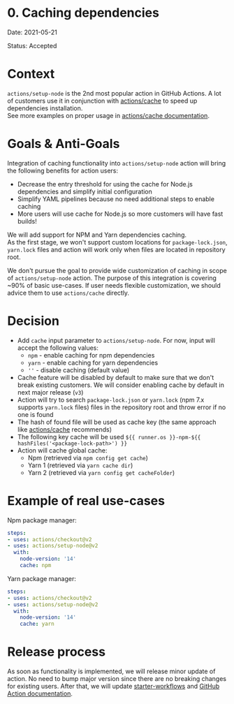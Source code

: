 # 0. Caching dependencies
Date: 2021-05-21

Status: Accepted

# Context
`actions/setup-node` is the 2nd most popular action in GitHub Actions. A lot of customers use it in conjunction with [actions/cache](https://github.com/actions/cache) to speed up dependencies installation.  
See more examples on proper usage in [actions/cache documentation](https://github.com/actions/cache/blob/main/examples.md#node---npm).

# Goals & Anti-Goals
Integration of caching functionality into `actions/setup-node` action will bring the following benefits for action users:
- Decrease the entry threshold for using the cache for Node.js dependencies and simplify initial configuration
- Simplify YAML pipelines because no need additional steps to enable caching
- More users will use cache for Node.js so more customers will have fast builds!

We will add support for NPM and Yarn dependencies caching.  
As the first stage, we won't support custom locations for `package-lock.json`, `yarn.lock` files and action will work only when files are located in repository root. 

We don't pursue the goal to provide wide customization of caching in scope of `actions/setup-node` action. The purpose of this integration is covering ~90% of basic use-cases. If user needs flexible customization, we should advice them to use `actions/cache` directly.

# Decision
- Add `cache` input parameter to `actions/setup-node`. For now, input will accept the following values: 
  - `npm` - enable caching for npm dependencies
  - `yarn` - enable caching for yarn dependencies
  - `''` - disable caching (default value)
- Cache feature will be disabled by default to make sure that we don't break existing customers. We will consider enabling cache by default in next major release (`v3`)
- Action will try to search `package-lock.json` or `yarn.lock` (npm 7.x supports `yarn.lock` files) files in the repository root and throw error if no one is found
- The hash of found file will be used as cache key (the same approach like [actions/cache](https://github.com/actions/cache/blob/main/examples.md#node---npm) recommends)
- The following key cache will be used `${{ runner.os }}-npm-${{ hashFiles('<package-lock-path>') }}`
- Action will cache global cache:
  - Npm (retrieved via `npm config get cache`)
  - Yarn 1 (retrieved via `yarn cache dir`)
  - Yarn 2 (retrieved via `yarn config get cacheFolder`)

# Example of real use-cases
Npm package manager:
```yml
steps:
- uses: actions/checkout@v2
- uses: actions/setup-node@v2
  with:
    node-version: '14'
    cache: npm
```

Yarn package manager:
```yml
steps:
- uses: actions/checkout@v2
- uses: actions/setup-node@v2
  with:
    node-version: '14'
    cache: yarn
```

# Release process

As soon as functionality is implemented, we will release minor update of action. No need to bump major version since there are no breaking changes for existing users.
After that, we will update [starter-workflows](https://github.com/actions/starter-workflows/blob/main/ci/node.js.yml) and [GitHub Action documentation](https://docs.github.com/en/actions/guides/building-and-testing-nodejs#example-caching-dependencies).
